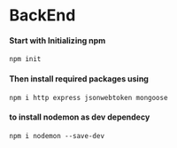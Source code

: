 # BackEnd

#### Start with Initializing npm 
    npm init
#### Then install required packages using
    npm i http express jsonwebtoken mongoose
#### to install nodemon as dev dependecy
    npm i nodemon --save-dev